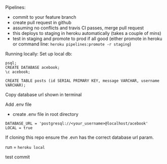 Pipelines:
- commit to your feature branch
- create pull request in github
- assuming no conflicts and travis CI passes, merge pull request
- this deploys to staging in heroku automatically (takes a couple of mins)
- test in staging and promote to prod if all good (either promote in heroku or command line:
`heroku pipelines:promote -r staging`)

Running locally:
Set up local db:

```
psql;
CREATE DATABASE acebook;
\c acebook;

CREATE TABLE posts (id SERIAL PRIMARY KEY, message VARCHAR, username VARCHAR);

```
Copy database url shown in terminal

Add .env file
- create .env file in root directory
```
DATABASE_URL = 'postgresql://<your_username>@localhost/acebook'
LOCAL = true
```
If cloning this repo ensure the .evn has the correct database url param. 

run =  ```heroku local``` 

test commit
